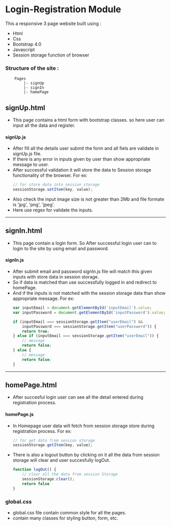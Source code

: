 # Login-Registration Module

This a responsive 3 page website built using :
* Html
* Css
* Bootstrap 4.0
* Javascript
* Session storage function of browser

### Structure of the site :
```
    Pages
        |- signUp
        |- signIn
        |- homePage
```

## signUp.html 

* This page contains a html form with bootstrap classes. so here user can input all the data and register.

#### signUp.js

* After fill all the details user submit the form and all fiels are validate in signUp.js file.
* If there is any error in inputs given by user than show appropriate message to user.
* After successful validation it will store the data to Session storage functionality of the browser.
For ex:
    ```javascript
    // for store data into session storage
    sessionStorage.setItem(key, value);
    ```
* Also check the input image size is not greater than 2Mb and file formate is 'jpg', 'png', 'jpeg'.
* Here use regex for validate the inputs. 
___

## signIn.html

* This page contain a login form. So After successful login user can to login to the site by using email and password.

#### signIn.js

* After submit email and password signIn.js file will match this given inputs with store data in session storage. 
* So if data is matched than use successfully logged in and redirect to homePage.
* And if the inputs is not matched with the session storage data than show appropriate message.
For ex:
    ```javascript
    var inputEmail = document.getElementById('inputEmail').value;
    var inputPassword = document.getElementById('inputPassword').value;

    if (inputEmail === sessionStorage.getItem("userEmail") &&
        inputPassword === sessionStorage.getItem("userPassword")) {
        return true;
    } else if (inputEmail === sessionStorage.getItem("userEmail")) {
        // message
        return false;
    } else {
        // message
        return false;
    }
    ```
___

## homePage.html
* After succesful login user can see all the detail entered during registration process. 

#### homePage.js
* In Homepage user data will fetch from session storage store during registration process.
For ex:
    ```javascript
    // for get data from session storage
    sessionStorage.getItem(key, value);
    ```
* There is also a logout button by clicking on it all the data from session storage will clear and user succesfully logOut.

    ```javascript
    function logOut() {
        // clear all the data from session Storage
        sessionStorage.clear();
        return false
    }
    ```

### global.css

* global.css file contain common style for all the pages.
* contain many classes for styling button, form, etc.


